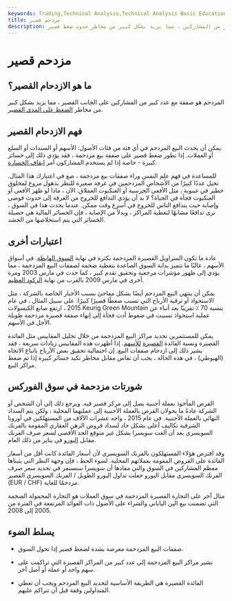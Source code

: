 ```yaml
---
keywords: Trading,Technical Analysis,Technical Analysis Basic Education
title: مزدحم قصير
description: صفقة البيع المزدحمة هي صفقة على جانب البيع مع عدد كبير من المشاركين ، مما يزيد بشكل كبير من مخاطر حدوث ضغط قصير.
---
```


# مزدحم قصير
## ما هو الازدحام القصير؟

المزدحم هو صفقة مع عدد كبير من المشاركين على الجانب القصير ، مما يزيد بشكل كبير من مخاطر [الضغط على المدى القصير](/shortsqueeze).

## فهم الازدحام القصير

يمكن أن يحدث البيع المزدحم في أي فئة من فئات الأصول: الأسهم أو السندات أو السلع أو العملات. إذا تطور ضغط قصير على صفقة بيع مزدحمة ، فقد يؤدي ذلك إلى خسائر كبيرة - خاصة إذا لم يستخدم المشاركون أمر [إيقاف الخسارة](/stop-lossorder).

للمساعدة في فهم علم النفس وراء صفقات بيع مزدحمة ، ضع في اعتبارك هذا المثال. تخيل عددًا كبيرًا من الأشخاص المزدحمين في غرفة صغيرة للنظر بذهول مروع لمخلوق خطير في غيبوبة ، مثل الأفعى الجرسية أو العنكبوت العملاق. الآن ، ماذا لو ظهر الأفعى أو العنكبوت فجأة في الحياة؟ لا بد أن يؤدي التدافع للخروج من الغرفة إلى حدوث فوضى وإصابة حيث يتدافع الناس للخروج في أسرع وقت ممكن. عندما يحدث هذا في السوق ، نرى تدافعًا مشابهًا لتغطية المراكز ، وبدلاً من الإصابة ، فإن الخسائر المالية هي حصيلة الخسائر التي يتم استخلاصها من الحشد.

## اعتبارات أخرى

عادة ما تكون السراويل القصيرة المزدحمة بكثرة في نهاية [السوق الهابطة](/bearmarket). في أسواق الأسهم ، غالبًا ما تتميز بداية السوق الصاعدة بتغطية ضخمة لصفقات البيع المزدحمة ، مما يؤدي إلى ظهور مؤشرات مرجعية وتحقيق تقدم كبير ، كما حدث في مارس 2003 ومرة أخرى في مارس 2009 بالقرب من نهاية [الركود العظيم](/great-recession).

يمكن أن ينتهي البيع المزدحم أيضًا بشكل مفاجئ بسبب الأخبار الخاصة بالشركة ، مثل الاستحواذ أو ترقية الأرباح التي تسبب ضغطًا قصيرًا كبيرًا. على سبيل المثال ، في عام 2015 ، ارتفع صانع الكبسولات Keurig Green Mountain بنسبة 70 ٪ تقريبًا بعد أنباء عن عملية استحواذ تسببت في ضغوط أدت فجأة إلى إنهاء صفقة قصيرة مزدحمة طويلة الأجل في الأسهم.

يمكن للمستثمرين تحديد مراكز البيع المزدحمة من خلال تحليل المقاييس مثل الفائدة القصيرة ونسبة الفائدة [القصيرة](/shortinterestratio) [للأسهم](/shortinterestratio). إذا أظهرت هذه المقاييس زيادات سريعة ، فقد يشير ذلك إلى ازدحام صفقات البيع. إن احتمالية تحقيق بعض الأرباح باتباع الاتجاه (الهبوطي) ، في هذه الحالة ، يجب أن تقاس مقابل مخاطر تكبد خسائر كبيرة إذا تم ضغط مراكز البيع.

## شورتات مزدحمة في سوق الفوركس

القرض المأخوذ بعملة أجنبية يصل إلى مركز قصير فيه. ويرجع ذلك إلى أن الشخص أو الشركة عادةً ما يحولان القرض بالعملة الأجنبية إلى عملتهما المحلية ، ولكن يتم السداد النهائي بالعملة الأجنبية. في عام 2015 ، واجه عشرات الآلاف من المستهلكين في أوروبا الشرقية تكاليف أعلى بشكل حاد لسداد قروض الرهن العقاري المقومة بالفرنك السويسري بعد أن ألغت سويسرا بشكل غير متوقع الحد الأقصى لسعر صرف الفرنك مقابل [اليورو](/euro) في يناير من ذلك العام.

وقد اقترض هؤلاء المستهلكون بالفرنك السويسري لأن أسعار الفائدة كانت أقل من أسعار الفائدة على القروض المقومة بعملاتهم المحلية. لسوء الحظ ، فإن وجهة النظر التي يتبناها معظم المشاركين في السوق والتي مفادها أن سويسرا ستستمر في تحديد سعر صرف الفرنك السويسري مقابل اليورو جعلت تداول اليورو الطويل / الفرنك السويسري القصير (EUR / CHF) مزدحمًا للغاية.

مثال آخر على التجارة القصيرة المزدحمة في سوق العملات هو التجارة المحمولة الضخمة التي تضمنت بيع الين الياباني والشراء على الأصول ذات العوائد المرتفعة في الفترة من 2005 إلى 2008.

## يسلط الضوء

- صفقات البيع المزدحمة معرضة بشدة لضغط قصير إذا تحول السوق.

- تشير مراكز البيع المزدحمة إلى عدد كبير من المراكز القصيرة التي تراكمت على سهم واحد أو عملة أو أصل آخر.

- الفائدة القصيرة هي الطريقة الأساسية لتحديد البيع المزدحم ويجب أن تعطي المتداولين وقفة قبل أن تتراكم عليهم.

